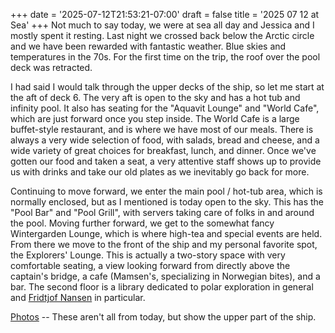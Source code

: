 +++
date = '2025-07-12T21:53:21-07:00'
draft = false
title = '2025 07 12 at Sea'
+++
Not much to say today, we were at sea all day and Jessica and I mostly spent it
resting. Last night we crossed back below the Arctic circle and we have been
rewarded with fantastic weather. Blue skies and temperatures in the 70s. For the
first time on the trip, the roof over the pool deck was retracted.

I had said I would talk through the upper decks of the ship, so let me start at
the aft of deck 6. The very aft is open to the sky and has a hot tub and
infinity pool. It also has seating for the "Aquavit Lounge" and "World Cafe",
which are just forward once you step inside. The World Cafe is a large
buffet-style restaurant, and is where we have most of our meals. There is always
a very wide selection of food, with salads, bread and cheese, and a wide variety
of great choices for breakfast, lunch, and dinner. Once we've gotten our food
and taken a seat, a very attentive staff shows up to provide us with drinks and
take our old plates as we inevitably go back for more.

Continuing to move forward, we enter the main pool / hot-tub area, which is
normally enclosed, but as I mentioned is today open to the sky. This has the
"Pool Bar" and "Pool Grill", with servers taking care of folks in and around the
pool. Moving further forward, we get to the somewhat fancy Wintergarden Lounge,
which is where high-tea and special events are held. From there we move to the
front of the ship and my personal favorite spot, the Explorers' Lounge. This is
actually a two-story space with very comfortable seating, a view looking forward
from directly above the captain's bridge, a cafe (Mamsen's, specializing in
Norwegian bites), and a bar. The second floor is a library dedicated to polar
exploration in general and [Fridtjof
Nansen](https://en.wikipedia.org/wiki/Fridtjof_Nansen) in particular.

[Photos](https://photos.app.goo.gl/9eKgrdfqKmFWfMRV7) -- These aren't all from
today, but show the upper part of the ship.
